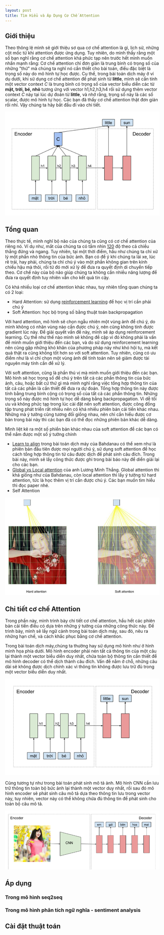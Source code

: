 ```yaml
---
layout: post
title: Tìm Hiểu và Áp Dụng Cơ Chế Attention
---
```


## Giới thiệu
Theo thông lệ mình sẽ giới thiệu sơ qua cơ chế attention là gì, lịch sử, những cột mốc từ khi attention được ứng dụng. Tuy nhiên, do mình thấy rằng một số bạn nghĩ rằng cơ chế attention khá phức tạp nên trước hết mình muốn nhấn mạnh rằng: Cơ chế attention chỉ đơn giản là trung bình có trọng số của những "thứ" mà chúng ta nghĩ nó cần thiết cho bài toán, điều đặc biệt là trọng số này do mô hình tự học được. Cụ thể, trong bài toán dịch máy ở ví dụ dưới, khi sử dụng cơ chế attention để phát sinh từ **little**, mình sẽ cần tính một vector context *C* là trung bình có trọng số của vector biểu diễn các từ **mặt, trời, bé, nhỏ** tương ứng với vector h1,h2,h3,h4 rồi sử dụng thêm vector context *C* này tại lúc dự đoán từ **little**, và nhớ rằng, trọng số này là các số scalar, được mô hình tự học. Các bạn đã thấy cơ chế attention thật đơn giản rồi nhỉ. Vậy chúng ta hãy bắt đầu đi vào chi tiết.
<div class="img-div" markdown="0">
    <img src="/images/attn_seq2seq.png" />
</div>

## Tổng quan
Theo thực tế, mình nghĩ bộ não của chúng ta cũng có cơ chế attention của riêng nó. Ví dụ như, mắt của chúng ta có tầm nhìn [120](https://en.wikipedia.org/wiki/Field_of_view) độ theo cả chiều thẳng đứng và ngang. Tuy nhiên, tại một thời điểm, hầu như chúng ta chỉ xử lý một phần nhỏ thông tin của bức ảnh. Bạn có để ý khi chúng ta lái xe, lúc rẽ trái, hay phải, chúng ta chỉ chú ý vào một phần không gian trên kính chiếu hậu mà thôi, rồi từ đó mới xử lý để đưa ra quyết định di chuyển tiếp theo. Cơ chế này của bộ não giúp chúng ta không cần nhiều năng lượng để đưa ra quyết định tuy nhiên vẫn cho kết quả tin cậy. 

Có khá nhiều loại cơ chế attention khác nhau, tuy nhiên tổng quan chúng ta có 2 loại:
* Hard Attention: sử dụng [reinforcement learning](http://proceedings.mlr.press/v37/xuc15.pdf) để học vị trí cần phải chú ý
* Soft Attention: học bộ trọng số bằng thuật toán backpropagation

Với hard attention, mô hình sẽ chọn ngẫu nhiên một vùng ảnh để chú ý, do mình không có nhãn vùng nào cần được chú ý, nên cũng không tính được gradient lúc này. Để giải quyết vấn đề này, mình sẽ áp dụng reinforcement learning. Cụ thể như thế nào mình sẽ không đề cập vì đó không phải là vấn đề mình muốn giới thiệu đến các bạn, và do sử dụng reinforcement learning nên cũng gặp những khó khăn của phương pháp này như khó hội tụ, mà kết quả thật ra cũng không tốt hơn so với soft attention. Tuy nhiên, cũng có ưu điểm như là vì chỉ chọn một vùng ảnh để tính toán nên sẽ giảm được tài nguyên máy tính cần để xử lý. 

Với soft attention, cũng là phần thú vị mà mình muốn giới thiệu đến các bạn. Mô hình sẽ học trọng số để chú ý trên tất cả các phần thông tin của bức ảnh, câu, hoặc bất cứ thứ gì mà mình nghĩ rằng việc tổng hợp thông tin của tất cả các phần là cần thiết để đưa ra dự đoán. Tổng hợp thông tin này được tính bằng trung bình cộng có trọng số của tất cả các phần thông tin. Những trọng số này được mô hình tự học dễ dàng bằng backpropagation. Vì dễ tối ưu và không phức tạp trong lúc cài đặt nên soft attention, được công đồng tập trung phát triển rất nhiều nên có khá nhiều phiên bản cải tiến khác nhau. Những mà ý tưởng cũng tương đối giống nhau, nên chỉ cần hiểu được cơ bản trong bài này thì các bạn đã có thể đọc những phiên bản khác dễ dàng. 

Mình liệt kê ra một số phiển bản khác nhau của soft attention để các bạn có thể nắm được một số ý tưởng chính
* [Learn to align](https://arxiv.org/pdf/1409.0473.pdf) trong bài toán dịch máy của Bahdanau có thể xem như là phiên bản đầu tiên được mọi người chú ý, sử dụng soft attention để học cách tổng hợp thông tin từ câu được dịch để phát sinh câu đích. Trong bài này, mình sẽ lấy công thức được ghi trong bài báo này để diển giải lại cho các bạn.
* [Global vs Local attention](https://arxiv.org/pdf/1508.04025.pdf) của anh Lương Minh Thắng. Global attention thì khá giống như của Bahdanau, còn local attention thì lấy ý tưởng từ hard attention, tức là học thêm vị trí cần được chú ý. Các bạn muốn tìm hiểu thì đọc paper nhé. 
* Self Attention

<div class="img-div" markdown="0">
    <img src="/images/attn_soft_hard.jpg"/>
</div>

## Chi tiết cơ chế Attention
Trong phần này, mình trình bày chi tiết cơ chế attention, hầu hết các phiên bản cải tiền điều có dựa trên những ý tưởng của những công thức này. Để trình bày, mình sẽ lấy ngữ cảnh trong bài toán dịch máy, sau đó, nêu ra những hạn chế, và cách khắc phục bằng cơ chế attention.

Trong bài toán dịch máy,chúng ta thường hay sử dụng mô hình như ở hình minh họa phía dưới. Mô hình encoder phải nén tất cả thông tin của một câu lại thành một vector biểu diễn duy nhất, chứa toàn bộ thông tin cần thiết để mô hình decoder có thể dịch thành câu đích. Vấn đề nằm ở chỗ, những câu dài sẽ không được dịch chính xác vì thông tin không được lưu trữ đủ trong một vector biểu diễn duy nhất.

<div class="img-div" markdown="0">
    <img src="/images/attn_seq2seq_without_attn.png"/>
</div>

Cũng tương tự như trong bài toán phát sinh mô tả ảnh. Mô hình CNN cần lưu trữ thông tin toàn bộ bức ảnh lại thành một vector duy nhất, rồi sau đó mô hình encoder sẽ phát sinh câu mô tả dựa theo thông tin lưu trong vector này, tuy nhiên, vector này có thể không chứa đủ thông tin để phát sinh cho toàn bộ câu mô tả. 

<div class="img-div" markdown="0">
    <img src="/images/attn_imagecaption_without_attn.png"/>
</div>

## Áp dụng

### Trong mô hình seq2seq

### Trong mô hình phân tích ngữ nghĩa - sentiment analysis

## Cài đặt thuật toán

